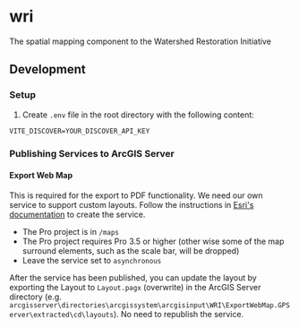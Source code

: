 # wri

The spatial mapping component to the Watershed Restoration Initiative

## Development

### Setup

1. Create `.env` file in the root directory with the following content:

```txt
VITE_DISCOVER=YOUR_DISCOVER_API_KEY
```

### Publishing Services to ArcGIS Server

#### Export Web Map

This is required for the export to PDF functionality. We need our own service to support custom layouts. Follow the instructions in [Esri's documentation](https://enterprise.arcgis.com/en/server/11.4/publish-services/windows/tutorial-publish-additional-layouts-for-printing-with-arcgis-pro.htm) to create the service.

- The Pro project is in `/maps`
- The Pro project requires Pro 3.5 or higher (other wise some of the map surround elements, such as the scale bar, will be dropped)
- Leave the service set to `asynchronous`

After the service has been published, you can update the layout by exporting the Layout to `Layout.pagx` (overwrite) in the ArcGIS Server directory (e.g. `arcgisserver\directories\arcgissystem\arcgisinput\WRI\ExportWebMap.GPServer\extracted\cd\layouts`). No need to republish the service.
